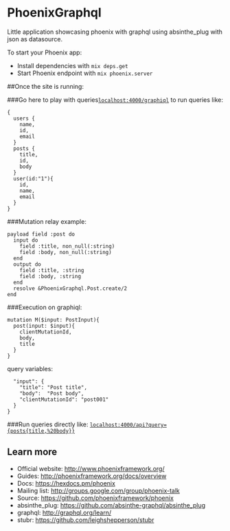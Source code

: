 # PhoenixGraphql

Little application showcasing phoenix with graphql using absinthe_plug with json as datasource.

To start your Phoenix app:

* Install dependencies with `mix deps.get`
* Start Phoenix endpoint with `mix phoenix.server`

##Once the site is running:

###Go here to play with queries[`localhost:4000/graphiql`](http://localhost:4000/graphiql) to run queries like:  
```
{  
  users {  
    name,  
    id,  
    email  
  }  
  posts {  
    title,  
    id,  
    body  
  }  
  user(id:"1"){  
    id,  
    name,  
    email  
  }  
}
```

###Mutation relay example:
```
payload field :post do  
  input do  
    field :title, non_null(:string)  
    field :body, non_null(:string)  
  end  
  output do  
    field :title, :string  
    field :body, :string  
  end  
  resolve &PhoenixGraphql.Post.create/2  
end
```

###Execution on graphiql:
```
mutation M($input: PostInput){  
  post(input: $input){  
    clientMutationId,  
    body,  
    title  
  }  
}
```

query variables:  
```{  
  "input": {  
    "title": "Post title",  
    "body":  "Post body",  
    "clientMutationId": "post001"  
  }  
}
```

###Run queries directly like:  [`localhost:4000/api?query={posts{title,%20body}}`](http://localhost:4000/api?query={posts{title,%20body}})  

## Learn more

* Official website: http://www.phoenixframework.org/
* Guides: http://phoenixframework.org/docs/overview
* Docs: https://hexdocs.pm/phoenix
* Mailing list: http://groups.google.com/group/phoenix-talk
* Source: https://github.com/phoenixframework/phoenix
* absinthe_plug: https://github.com/absinthe-graphql/absinthe_plug
* graphql: http://graphql.org/learn/
* stubr: https://github.com/leighshepperson/stubr
